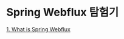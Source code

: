 # Spring Webflux 탐험기

[1. What is Spring Webflux](https://github.com/technical-learn-room/spring-webflux-learn.wiki.git)  
